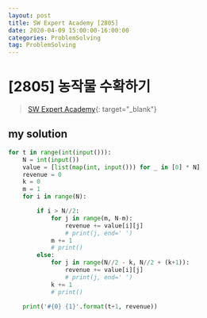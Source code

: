 ```yaml
---
layout: post
title: SW Expert Academy [2805]
date: 2020-04-09 15:00:00-16:00:00
categories: ProblemSolving
tag: ProblemSolving
---
```


# [2805] 농작물 수확하기
> [SW Expert Academy](https://swexpertacademy.com/main/main.do){: target="_blank"}

## my solution
```python
for t in range(int(input())):
    N = int(input())
    value = [list(map(int, input())) for _ in [0] * N]
    revenue = 0
    k = 0
    m = 1
    for i in range(N):

        if i > N//2:
            for j in range(m, N-m):
                revenue += value[i][j]
                # print(j, end=' ')
            m += 1
            # print()
        else:
            for j in range(N//2 - k, N//2 + (k+1)):
                revenue += value[i][j]
                # print(j, end=' ')
            k += 1
            # print()

    print('#{0} {1}'.format(t+1, revenue))
```
